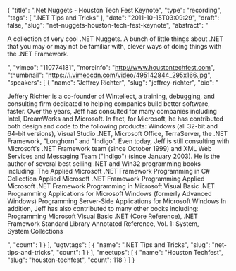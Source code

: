 {
  "title": ".Net Nuggets - Houston Tech Fest Keynote",
  "type": "recording",
  "tags": [
    ".NET Tips and Tricks"
  ],
  "date": "2011-10-15T03:09:29",
  "draft": false,
  "slug": "net-nuggets-houston-tech-fest-keynote",
  "abstract": "<p>A collection of very cool .NET Nuggets. A bunch of little things about .NET that you may or may not be familiar with, clever ways of doing things with the .NET Framework.</p>",
  "vimeo": "110774181",
  "moreinfo": "http://www.houstontechfest.com",
  "thumbnail": "https://i.vimeocdn.com/video/495142844_295x166.jpg",
  "speakers": [
    {
      "name": "Jeffrey Richter",
      "slug": "jeffrey-richter",
      "bio": "<p>Jeffery Richter is a co-founder of Wintellect, a training, debugging, and consulting firm dedicated to helping companies build better software, faster. Over the years, Jeff has consulted for many companies including Intel, DreamWorks and Microsoft. In fact, for Microsoft, he has contributed both design and code to the following products: Windows (all 32-bit and 64-bit versions), Visual Studio .NET, Microsoft Office, TerraServer, the .NET Framework, \"Longhorn\" and \"Indigo\". Even today, Jeff is still consulting with Microsoft's .NET Framework team (since October 1999) and XML Web Services and Messaging Team (\"Indigo\") (since January 2003). He is the author of several best selling .NET and Win32 programming books including: The Applied Microsoft .NET Framework Programming in C# Collection Applied Microsoft .NET Framework Programming Applied Microsoft .NET Framework Programming in Microsoft Visual Basic .NET Programming Applications for Microsoft Windows (formerly Advanced Windows) Programming Server-Side Applications for Microsoft Windows In addition, Jeff has also contributed to many other books including: Programming Microsoft Visual Basic .NET (Core Reference), .NET Framework Standard Library Annotated Reference, Vol. 1: System, System.Collections</p>",
      "count": 1
    }
  ],
  "ugtvtags": [
    {
      "name": ".NET Tips and Tricks",
      "slug": "net-tips-and-tricks",
      "count": 1
    }
  ],
  "meetups": [
    {
      "name": "Houston Techfest",
      "slug": "houston-techfest",
      "count": 118
    }
  ]
}